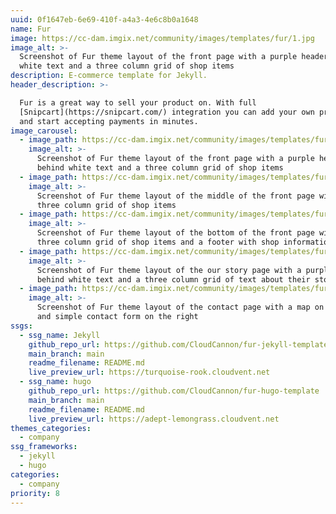 ```yaml
---
uuid: 0f1647eb-6e69-410f-a4a3-4e6c8b0a1648
name: Fur
image: https://cc-dam.imgix.net/community/images/templates/fur/1.jpg
image_alt: >-
  Screenshot of Fur theme layout of the front page with a purple header behind
  white text and a three column grid of shop items
description: E-commerce template for Jekyll.
header_description: >-

  Fur is a great way to sell your product on. With full
  [Snipcart](https://snipcart.com/) integration you can add your own products
  and start accepting payments in minutes.
image_carousel:
  - image_path: https://cc-dam.imgix.net/community/images/templates/fur/1.jpg
    image_alt: >-
      Screenshot of Fur theme layout of the front page with a purple header
      behind white text and a three column grid of shop items
  - image_path: https://cc-dam.imgix.net/community/images/templates/fur/2.jpg
    image_alt: >-
      Screenshot of Fur theme layout of the middle of the front page with a
      three column grid of shop items
  - image_path: https://cc-dam.imgix.net/community/images/templates/fur/3.jpg
    image_alt: >-
      Screenshot of Fur theme layout of the bottom of the front page with a
      three column grid of shop items and a footer with shop information
  - image_path: https://cc-dam.imgix.net/community/images/templates/fur/4.jpg
    image_alt: >-
      Screenshot of Fur theme layout of the our story page with a purple header
      behind white text and a three column grid of text about their story
  - image_path: https://cc-dam.imgix.net/community/images/templates/fur/5.jpg
    image_alt: >-
      Screenshot of Fur theme layout of the contact page with a map on the left
      and simple contact form on the right
ssgs:
  - ssg_name: Jekyll
    github_repo_url: https://github.com/CloudCannon/fur-jekyll-template
    main_branch: main
    readme_filename: README.md
    live_preview_url: https://turquoise-rook.cloudvent.net
  - ssg_name: hugo
    github_repo_url: https://github.com/CloudCannon/fur-hugo-template
    main_branch: main
    readme_filename: README.md
    live_preview_url: https://adept-lemongrass.cloudvent.net
themes_categories:
  - company
ssg_frameworks:
  - jekyll
  - hugo
categories:
  - company
priority: 8
---
```


